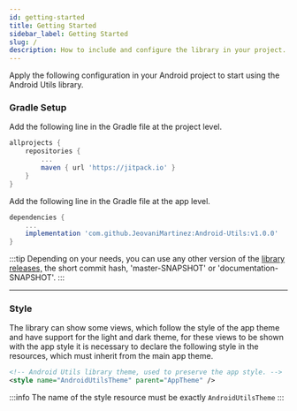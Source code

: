 ```yaml
---
id: getting-started
title: Getting Started
sidebar_label: Getting Started
slug: /
description: How to include and configure the library in your project.
---
```


Apply the following configuration in your Android project to start using the Android Utils library.

### Gradle Setup

Add the following line in the Gradle file at the project level.

```gradle {4}
allprojects {
    repositories {
        ...
        maven { url 'https://jitpack.io' }
    }
}
```

Add the following line in the Gradle file at the app level.

```gradle {3}
dependencies {
    ...
    implementation 'com.github.JeovaniMartinez:Android-Utils:v1.0.0'
}
```

:::tip
Depending on your needs, you can use any other version of the [library releases,](https://github.com/JeovaniMartinez/Android-Utils/releases) the 
short commit hash, 'master-SNAPSHOT' or 'documentation-SNAPSHOT'.
:::

---

### Style

The library can show some views, which follow the style of the app theme and have support for the light and dark theme, 
for these views to be shown with the app style it is necessary to declare the following style in the resources, which must 
inherit from the main app theme.

```xml
<!-- Android Utils library theme, used to preserve the app style. -->
<style name="AndroidUtilsTheme" parent="AppTheme" />
```

:::info
The name of the style resource must be exactly  `AndroidUtilsTheme`
:::

